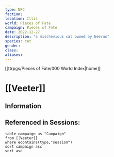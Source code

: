 ```yaml
---
type: NPC
faction: 
location: Illis
world: Pieces of Fate
campaign: Pieces of Fate
date: 2022-12-27
description: "a mischevious cat owned by Neerus"
species: cat
gender: 
class: 
aliases:
---
```

[[ttrpgs/Pieces of Fate/000 World Index|home]]
# [[Veeter]]

## Information

## Referenced in Sessions:

```dataview
table campaign as "Campaign"
from [[Veeter]]
where econtains(type,"session")
sort campaign asc
sort asc
```